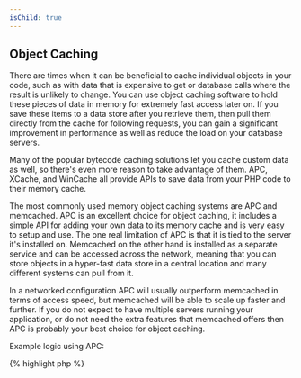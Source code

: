```yaml
---
isChild: true
---
```


## Object Caching

There are times when it can be beneficial to cache individual objects in your code, such as with data that is expensive
to get or database calls where the result is unlikely to change. You can use object caching software to hold these
pieces of data in memory for extremely fast access later on. If you save these items to a data store after you retrieve
them, then pull them directly from the cache for following requests, you can gain a significant improvement in
performance as well as reduce the load on your database servers.

Many of the popular bytecode caching solutions let you cache custom data as well, so there's even more reason to take
advantage of them. APC, XCache, and WinCache all provide APIs to save data from your PHP code to their memory cache.

The most commonly used memory object caching systems are APC and memcached. APC is an excellent choice for object
caching, it includes a simple API for adding your own data to its memory cache and is very easy to setup and use. The
one real limitation of APC is that it is tied to the server it's installed on. Memcached on the other hand is installed
as a separate service and can be accessed across the network, meaning that you can store objects in a hyper-fast data
store in a central location and many different systems can pull from it.

In a networked configuration APC will usually outperform memcached in terms of access speed, but memcached will be able
to scale up faster and further. If you do not expect to have multiple servers running your application, or do not need
the extra features that memcached offers then APC is probably your best choice for object caching.

Example logic using APC:

{% highlight php %}
<?php
// check if there is data saved as 'expensive_data' in cache
$data = apc_fetch('expensive_data');
if (!$data)
{
        // data not in cache, do expensive call and save for later use
	$data = get_expensive_data();
	apc_store('expensive_data', $data);
}

print_r($data);
{% endhighlight %}

Learn more about popular object caching systems:

* [APC Functions](http://php.net/manual/en/ref.apc.php)
* [Memcached](http://memcached.org/)
* [Redis](http://redis.io/)
* [XCache APIs](http://xcache.lighttpd.net/wiki/XcacheApi)
* [WinCache Functions](http://www.php.net/manual/en/ref.wincache.php)
